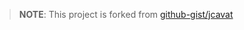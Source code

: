> **NOTE**: This project is forked from [github-gist/jcavat](https://gist.github.com/jcavat/2ed51c6371b9b488d6a940ba1049189b)
